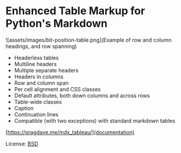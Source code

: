 # Enhanced Table Markup for Python's Markdown

![assets/images/bit-position-table.png](Example of row and column headings, and row spanning)

* Headerless tables
* Multiline headers
* Multiple separate headers
* Headers in columns
* Row and column span
* Per cell alignment and CSS classes
* Default attributes, both down columns and across rows
* Table-wide classes
* Caption
* Continuation lines
* Compatible (with two exceptions) with standard markdown tables

[https://pragdave.me/mdx_tableau/](documentation)

License: [BSD](http://www.opensource.org/licenses/bsd-license.php)

[extensions]: https://python-markdown.github.io/extensions/
